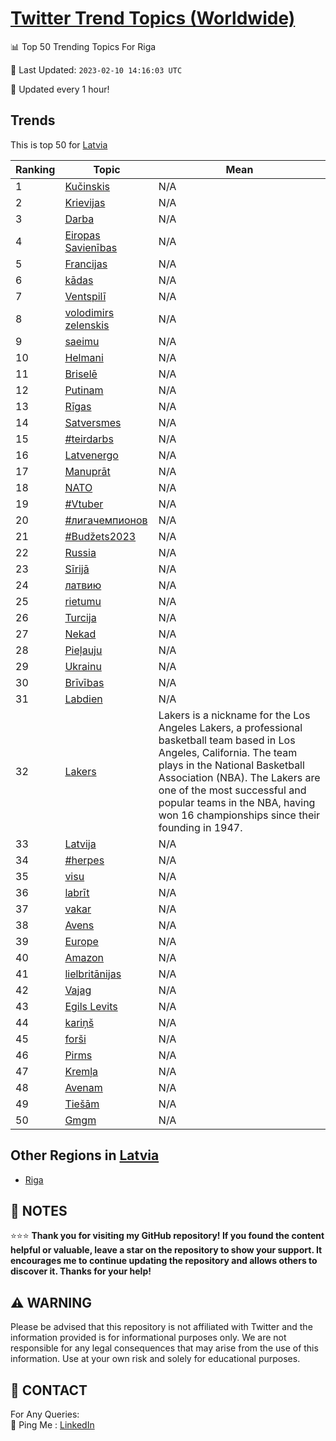 [Twitter Trend Topics (Worldwide)](https://github.com/ErcinDedeoglu/Twitter-Trend-Topics)
==========


📊 Top 50 Trending Topics For Riga

📆 Last Updated: `2023-02-10 14:16:03 UTC`

🔧 Updated every 1 hour!


## Trends

This is top 50 for [Latvia](</Latvia>)

| Ranking | Topic | Mean |
| ------- | ------------ | ------------ |
| 1 | [Kučinskis](http://twitter.com/search?q=Ku%c4%8dinskis) | N/A |
| 2 | [Krievijas](http://twitter.com/search?q=Krievijas) | N/A |
| 3 | [Darba](http://twitter.com/search?q=Darba) | N/A |
| 4 | [Eiropas Savienības](http://twitter.com/search?q=Eiropas+Savien%c4%abbas) | N/A |
| 5 | [Francijas](http://twitter.com/search?q=Francijas) | N/A |
| 6 | [kādas](http://twitter.com/search?q=k%c4%81das) | N/A |
| 7 | [Ventspilī](http://twitter.com/search?q=Ventspil%c4%ab) | N/A |
| 8 | [volodimirs zelenskis](http://twitter.com/search?q=volodimirs+zelenskis) | N/A |
| 9 | [saeimu](http://twitter.com/search?q=saeimu) | N/A |
| 10 | [Helmani](http://twitter.com/search?q=Helmani) | N/A |
| 11 | [Briselē](http://twitter.com/search?q=Brisel%c4%93) | N/A |
| 12 | [Putinam](http://twitter.com/search?q=Putinam) | N/A |
| 13 | [Rīgas](http://twitter.com/search?q=R%c4%abgas) | N/A |
| 14 | [Satversmes](http://twitter.com/search?q=Satversmes) | N/A |
| 15 | [#teirdarbs](http://twitter.com/search?q=%23teirdarbs) | N/A |
| 16 | [Latvenergo](http://twitter.com/search?q=Latvenergo) | N/A |
| 17 | [Manuprāt](http://twitter.com/search?q=Manupr%c4%81t) | N/A |
| 18 | [NATO](http://twitter.com/search?q=NATO) | N/A |
| 19 | [#Vtuber](http://twitter.com/search?q=%23Vtuber) | N/A |
| 20 | [#лигачемпионов](http://twitter.com/search?q=%23%d0%bb%d0%b8%d0%b3%d0%b0%d1%87%d0%b5%d0%bc%d0%bf%d0%b8%d0%be%d0%bd%d0%be%d0%b2) | N/A |
| 21 | [#Budžets2023](http://twitter.com/search?q=%23Bud%c5%beets2023) | N/A |
| 22 | [Russia](http://twitter.com/search?q=Russia) | N/A |
| 23 | [Sīrijā](http://twitter.com/search?q=S%c4%abrij%c4%81) | N/A |
| 24 | [латвию](http://twitter.com/search?q=%d0%bb%d0%b0%d1%82%d0%b2%d0%b8%d1%8e) | N/A |
| 25 | [rietumu](http://twitter.com/search?q=rietumu) | N/A |
| 26 | [Turcija](http://twitter.com/search?q=Turcija) | N/A |
| 27 | [Nekad](http://twitter.com/search?q=Nekad) | N/A |
| 28 | [Pieļauju](http://twitter.com/search?q=Pie%c4%bcauju) | N/A |
| 29 | [Ukrainu](http://twitter.com/search?q=Ukrainu) | N/A |
| 30 | [Brīvības](http://twitter.com/search?q=Br%c4%abv%c4%abbas) | N/A |
| 31 | [Labdien](http://twitter.com/search?q=Labdien) | N/A |
| 32 | [Lakers](http://twitter.com/search?q=Lakers) | Lakers is a nickname for the Los Angeles Lakers, a professional basketball team based in Los Angeles, California. The team plays in the National Basketball Association (NBA). The Lakers are one of the most successful and popular teams in the NBA, having won 16 championships since their founding in 1947. |
| 33 | [Latvija](http://twitter.com/search?q=Latvija) | N/A |
| 34 | [#herpes](http://twitter.com/search?q=%23herpes) | N/A |
| 35 | [visu](http://twitter.com/search?q=visu) | N/A |
| 36 | [labrīt](http://twitter.com/search?q=labr%c4%abt) | N/A |
| 37 | [vakar](http://twitter.com/search?q=vakar) | N/A |
| 38 | [Avens](http://twitter.com/search?q=Avens) | N/A |
| 39 | [Europe](http://twitter.com/search?q=Europe) | N/A |
| 40 | [Amazon](http://twitter.com/search?q=Amazon) | N/A |
| 41 | [lielbritānijas](http://twitter.com/search?q=lielbrit%c4%81nijas) | N/A |
| 42 | [Vajag](http://twitter.com/search?q=Vajag) | N/A |
| 43 | [Egils Levits](http://twitter.com/search?q=Egils+Levits) | N/A |
| 44 | [kariņš](http://twitter.com/search?q=kari%c5%86%c5%a1) | N/A |
| 45 | [forši](http://twitter.com/search?q=for%c5%a1i) | N/A |
| 46 | [Pirms](http://twitter.com/search?q=Pirms) | N/A |
| 47 | [Kremļa](http://twitter.com/search?q=Krem%c4%bca) | N/A |
| 48 | [Avenam](http://twitter.com/search?q=Avenam) | N/A |
| 49 | [Tiešām](http://twitter.com/search?q=Tie%c5%a1%c4%81m) | N/A |
| 50 | [Gmgm](http://twitter.com/search?q=Gmgm) | N/A |



## Other Regions in [Latvia](</Latvia>)

* [Riga](</Latvia/Riga.md>)



## 📝 NOTES

⭐⭐⭐ **Thank you for visiting my GitHub repository! If you found the content helpful or valuable, leave a star on the repository to show your support. It encourages me to continue updating the repository and allows others to discover it. Thanks for your help!**


## ⚠️ WARNING

Please be advised that this repository is not affiliated with Twitter and the information provided is for informational purposes only. We are not responsible for any legal consequences that may arise from the use of this information. Use at your own risk and solely for educational purposes.


## 📨 CONTACT

 For Any Queries:  
            🏓 Ping Me : [LinkedIn](https://www.linkedin.com/in/ercindedeoglu/)
